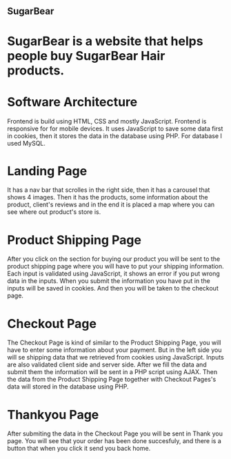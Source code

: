 ## SugarBear
# SugarBear is a website that helps people buy SugarBear Hair products. 

# Software Architecture
Frontend is build using HTML, CSS and mostly JavaScript.
Frontend is responsive for for mobile devices.
It uses JavaScript to save some data first in cookies, then it stores the data in the database using PHP.
For database I used MySQL.

# Landing Page
It has a nav bar that scrolles in the right side, then it has a carousel that shows 4 images. Then it has the products, some information about the product, client's reviews and in the end it is placed a map where you can see where out product's store is.

# Product Shipping Page
After you click on the section for buying our product you will be sent to the product shipping page where you will have to put your shipping information.  Each input is validated using JavaScript, it shows an error if you put wrong data in the inputs. When you submit the information you have put in the inputs will be saved in cookies. And then you will be taken to the checkout page.

# Checkout Page
The Checkout Page is kind of similar to the Product Shipping Page, you will have to enter some information about your payment. But in the left side you will se shipping data that we retrieved from cookies using JavaScript. Inputs are also validated client side and server side. After we fill the data and submit them the information will be sent in a PHP script using AJAX. Then the data from the Product Shipping Page together with Checkout Pages's data will stored in the database using PHP. 

# Thankyou Page
After submiting the data in the Checkout Page you will be sent in Thank you page. You will see that your order has been done succesfuly, and there is a button that when you click it send you back home.
